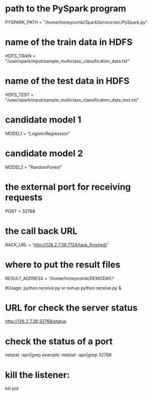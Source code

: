 # path to the PySpark program
PYSPARK_PATH = "/home/honeycomb/SparkService/src/PySpark.py"

# name of the train data in HDFS
HDFS_TRAIN = "/user/spark/input/sample_multiclass_classification_data.txt"

# name of the test data in HDFS
HDFS_TEST = "/user/spark/input/sample_multiclass_classification_data_test.txt"

# candidate model 1
MODEL1 = "LogisticRegression"

# candidate model 2
MODEL2 = "RandomForest"

# the external port for receiving requests
PORT = 32768

# the call back URL
BACK_URL = 'http://128.2.7.38:7124/task_finished/'

# where to put the result files
RESULT_ADDRESS = '/home/honeycomb/DEMODAY/'



#Usage:
python receive.py or nohup python receive.py &

# URL for check the server status
http://128.2.7.38:32768/status

# check the status of a port
netstat -apn|grep <port number>
example:
netstat -apn|grep 32768

# kill the listener:
kill pid

